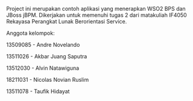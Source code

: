 Project ini merupakan contoh aplikasi yang menerapkan WSO2 BPS dan JBoss jBPM. Dikerjakan untuk memenuhi tugas 2 dari matakuliah IF4050 Rekayasa Perangkat Lunak Berorientasi Service.

Anggota kelompok:

13509085 - Andre Novelando

13511026 - Akbar Juang Saputra

13512030 - Alvin Natawiguna

18211031 - Nicolas Novian Ruslim

13511078 - Taufik Hidayat
